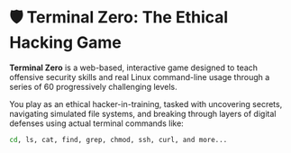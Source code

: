 # 🛡️ Terminal Zero: The Ethical Hacking Game

**Terminal Zero** is a web-based, interactive game designed to teach offensive security skills and real Linux command-line usage through a series of 60 progressively challenging levels.

You play as an ethical hacker-in-training, tasked with uncovering secrets, navigating simulated file systems, and breaking through layers of digital defenses using actual terminal commands like:

```bash
cd, ls, cat, find, grep, chmod, ssh, curl, and more...

